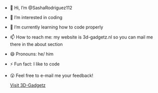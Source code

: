 - 👋 Hi, I’m @SashaRodriguez112
- 👀 I’m interested in coding
- 🌱 I’m currently learning how to code properly
- 📫 How to reach me: my website is 3d-gadgetz.nl so you can mail me there in the about section
- 😄 Pronouns: he/ him
- ⚡ Fun fact: I like to code
- 😮 Feel free to e-mail me your feedback!
  
  [Visit 3D-Gadgetz](http://3d-gadgetz.nl)
